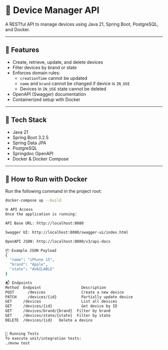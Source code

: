 # 📱 Device Manager API

A RESTful API to manage devices using Java 21, Spring Boot, PostgreSQL, and Docker.

---

## 🚀 Features

- Create, retrieve, update, and delete devices
- Filter devices by brand or state
- Enforces domain rules:
  - `creationTime` cannot be updated
  - `name` and `brand` cannot be changed if device is `IN_USE`
  - Devices in `IN_USE` state cannot be deleted
- OpenAPI (Swagger) documentation
- Containerized setup with Docker

---

## 🧰 Tech Stack

- Java 21
- Spring Boot 3.2.5
- Spring Data JPA
- PostgreSQL
- Springdoc OpenAPI
- Docker & Docker Compose

---

## 🐳 How to Run with Docker

Run the following command in the project root:

```bash
docker-compose up --build

🌐 API Access
Once the application is running:

API Base URL: http://localhost:8080

Swagger UI: http://localhost:8080/swagger-ui/index.html

OpenAPI JSON: http://localhost:8080/v3/api-docs

📦 Example JSON Payload
{
  "name": "iPhone 15",
  "brand": "Apple",
  "state": "AVAILABLE"
}

📬 Endpoints
Method	Endpoint	              Description
POST	  /devices	              Create a new device
PATCH	  /devices/{id}	          Partially update device
GET	    /devices	              List all devices
GET	    /devices/{id}	          Get device by ID
GET	    /devices/brand/{brand}	Filter by brand
GET	    /devices/state/{state}	Filter by state
DELETE	/devices/{id}	Delete a device


🧪 Running Tests
To execute unit/integration tests:
./mvnw test